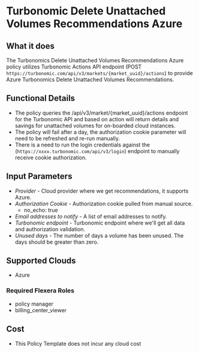 # Turbonomic Delete Unattached Volumes Recommendations Azure

## What it does

The Turbonomics Delete Unattached Volumes Recommendations Azure policy utilizes Turbonomic Actions API endpoint (POST `https://turbonomic.com/api/v3/markets/{market_uuid}/actions`) to provide Azure Turbonomics Delete Unattached Volumes Recommendations.

## Functional Details

- The policy queries the /api/v3/market/{market_uuid}/actions endpoint for the Turbonomic API and based on action will return details and savings for unattached volumes for on-boarded cloud instances.
- The policy will fail after a day, the authorization cookie parameter will need to be refreshed and re-run manually.
- There is a need to run the login credentials against the (`https://xxxx.turbonomic.com/api/v3/login`) endpoint to manually receive cookie authorization.

## Input Parameters

- *Provider* - Cloud provider where we get recommendations, it supports Azure.
- *Authorization Cookie* - Authorization cookie pulled from manual source.
  - no_echo: true
- *Email addresses to notify* - A list of email addresses to notify.
- *Turbonomic endpoint* - Turbonomic endpoint where we'll get all data and authorization validation.
- *Unused days* - The number of days a volume has been unused. The days should be greater than zero.

## Supported Clouds

- Azure

### Required Flexera Roles

- policy manager
- billing_center_viewer

## Cost

- This Policy Template does not incur any cloud cost
